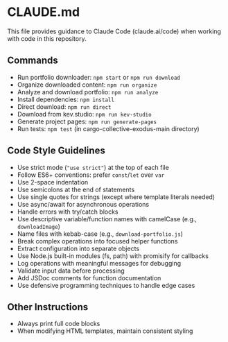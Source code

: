 # CLAUDE.md

This file provides guidance to Claude Code (claude.ai/code) when working with code in this repository.

## Commands
- Run portfolio downloader: `npm start` or `npm run download`
- Organize downloaded content: `npm run organize`
- Analyze and download portfolio: `npm run analyze`
- Install dependencies: `npm install`
- Direct download: `npm run direct`
- Download from kev.studio: `npm run kev-studio`
- Generate project pages: `npm run generate-pages`
- Run tests: `npm test` (in cargo-collective-exodus-main directory)

## Code Style Guidelines
- Use strict mode (`"use strict"`) at the top of each file
- Follow ES6+ conventions: prefer `const`/`let` over `var`
- Use 2-space indentation
- Use semicolons at the end of statements
- Use single quotes for strings (except where template literals needed)
- Use async/await for asynchronous operations
- Handle errors with try/catch blocks
- Use descriptive variable/function names with camelCase (e.g., `downloadImage`)
- Name files with kebab-case (e.g., `download-portfolio.js`)
- Break complex operations into focused helper functions
- Extract configuration into separate objects
- Use Node.js built-in modules (fs, path) with promisify for callbacks
- Log operations with meaningful messages for debugging
- Validate input data before processing
- Add JSDoc comments for function documentation
- Use defensive programming techniques to handle edge cases

## Other Instructions
- Always print full code blocks
- When modifying HTML templates, maintain consistent styling